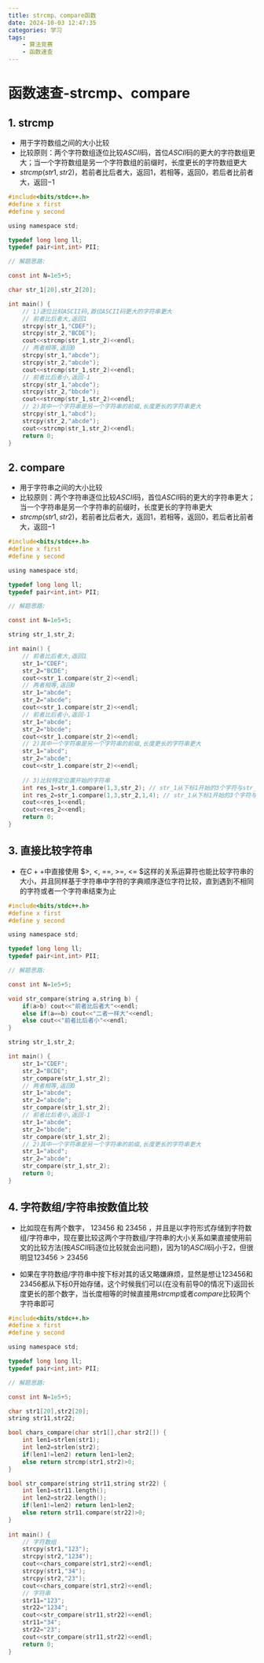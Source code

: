 ```yaml
---
title: strcmp、compare函数
date: 2024-10-03 12:47:35
categories: 学习
tags:
    - 算法竞赛
    - 函数速查
---
```


<meta name="referrer" content="no-referrer" />

# 函数速查-strcmp、compare

<!-- toc -->



## 1. strcmp

* 用于字符数组之间的大小比较
* 比较原则：两个字符数组逐位比较$ASCII$码，首位$ASCII$码的更大的字符数组更大；当一个字符数组是另一个字符数组的前缀时，长度更长的字符数组更大
* $strcmp(str1,str2)$，若前者比后者大，返回$1$，若相等，返回$0$，若后者比前者大，返回$-1$

``` c
#include<bits/stdc++.h>
#define x first
#define y second

using namespace std;

typedef long long ll;
typedef pair<int,int> PII;

// 解题思路: 

const int N=1e5+5;

char str_1[20],str_2[20];

int main() {
	// 1)逐位比较ASCII码,首位ASCII码更大的字符串更大
	// 前者比后者大,返回1 
	strcpy(str_1,"CDEF");
	strcpy(str_2,"BCDE");
	cout<<strcmp(str_1,str_2)<<endl;
	// 两者相等,返回0
	strcpy(str_1,"abcde");
	strcpy(str_2,"abcde");
	cout<<strcmp(str_1,str_2)<<endl;
	// 前者比后者小,返回-1
	strcpy(str_1,"abcde");
	strcpy(str_2,"bbcde");
	cout<<strcmp(str_1,str_2)<<endl;
	// 2)其中一个字符串是另一个字符串的前缀,长度更长的字符串更大
	strcpy(str_1,"abcd");
	strcpy(str_2,"abcde");
	cout<<strcmp(str_1,str_2)<<endl;
	return 0;
}
```



## 2. compare

* 用于字符串之间的大小比较
* 比较原则：两个字符串逐位比较$ASCII$码，首位$ASCII$码的更大的字符串更大；当一个字符串是另一个字符串的前缀时，长度更长的字符串更大
* $strcmp(str1,str2)$，若前者比后者大，返回$1$，若相等，返回$0$，若后者比前者大，返回$-1$

``` c
#include<bits/stdc++.h>
#define x first
#define y second

using namespace std;

typedef long long ll;
typedef pair<int,int> PII;

// 解题思路: 

const int N=1e5+5;

string str_1,str_2;

int main() {
	// 前者比后者大,返回1
	str_1="CDEF";
	str_2="BCDE";
	cout<<str_1.compare(str_2)<<endl;
	// 两者相等,返回0
	str_1="abcde";
	str_2="abcde";
	cout<<str_1.compare(str_2)<<endl;
	// 前者比后者小,返回-1
	str_1="abcde";
	str_2="bbcde";
	cout<<str_1.compare(str_2)<<endl;
	// 2)其中一个字符串是另一个字符串的前缀,长度更长的字符串更大
	str_1="abcd";
	str_2="abcde";
	cout<<str_1.compare(str_2)<<endl;
	
	// 3)比较特定位置开始的字符串
	int res_1=str_1.compare(1,3,str_2); // str_1从下标1开始的3个字符与str_2比较大小
	int res_2=str_1.compare(1,3,str_2,1,4); // str_1从下标1开始的3个字符与str_2从下标0开始的2个字符比较大小
	cout<<res_1<<endl;
	cout<<res_2<<endl;
	return 0;
}
```



## 3. 直接比较字符串

* 在$C++$中直接使用 $>, <, ==, >=, <= $这样的关系运算符也能比较字符串的大小，并且同样基于字符串中字符的字典顺序逐位字符比较，直到遇到不相同的字符或者一个字符串结束为止

``` c
#include<bits/stdc++.h>
#define x first
#define y second

using namespace std;

typedef long long ll;
typedef pair<int,int> PII;

// 解题思路: 

const int N=1e5+5;

void str_compare(string a,string b) {
	if(a>b) cout<<"前者比后者大"<<endl;
	else if(a==b) cout<<"二者一样大"<<endl;
	else cout<<"前者比后者小"<<endl;
}

string str_1,str_2;

int main() {
	str_1="CDEF";
	str_2="BCDE";
	str_compare(str_1,str_2);
	// 两者相等,返回0
	str_1="abcde";
	str_2="abcde";
	str_compare(str_1,str_2);
	// 前者比后者小,返回-1
	str_1="abcde";
	str_2="bbcde";
	str_compare(str_1,str_2);
	// 2)其中一个字符串是另一个字符串的前缀,长度更长的字符串更大
	str_1="abcd";
	str_2="abcde";
	str_compare(str_1,str_2);
	return 0;
}
```



## 4. 字符数组/字符串按数值比较

* 比如现在有两个数字， $123456$ 和 $23456$ ，并且是以字符形式存储到字符数组/字符串中，现在要比较这两个字符数组/字符串的大小关系如果直接使用前文的比较方法(按$ASCII$码逐位比较就会出问题)，因为$1$的$ASCII$码小于$2$，但很明显$123456>23456$

* 如果在字符数组/字符串中按下标对其的话又略嫌麻烦，显然是想让$123456$和$23456$都从下标$0$开始存储，这个时候我们可以(在没有前导$0$的情况下)返回长度更长的那个数字，当长度相等的时候直接用$strcmp$或者$compare$比较两个字符串即可

``` c
#include<bits/stdc++.h>
#define x first
#define y second

using namespace std;

typedef long long ll;
typedef pair<int,int> PII;

// 解题思路: 

const int N=1e5+5;

char str1[20],str2[20];
string str11,str22;

bool chars_compare(char str1[],char str2[]) {
	int len1=strlen(str1);
	int len2=strlen(str2);
	if(len1!=len2) return len1>len2;
	else return strcmp(str1,str2)>0;
}

bool str_compare(string str11,string str22) {
	int len1=str11.length();
	int len2=str22.length();
	if(len1!=len2) return len1>len2;
	else return str11.compare(str22)>0;
}
 
int main() {
	// 字符数组
	strcpy(str1,"123");
	strcpy(str2,"1234");
	cout<<chars_compare(str1,str2)<<endl;
	strcpy(str1,"34");
	strcpy(str2,"23");
	cout<<chars_compare(str1,str2)<<endl;
	// 字符串
	str11="123";
	str22="1234";
	cout<<str_compare(str11,str22)<<endl;
	str11="34";
	str22="23";
	cout<<str_compare(str11,str22)<<endl;
	return 0;
}
```
